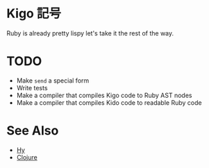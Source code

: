 # Kigo 記号

Ruby is already pretty lispy let's take it the rest of the way.

# TODO

- Make `send` a special form
- Write tests
- Make a compiler that compiles Kigo code to Ruby AST nodes
- Make a compiler that compiles Kido code to readable Ruby code

# See Also

- [Hy](https://github.com/hylang/hy)
- [Clojure](https://clojure.org)
